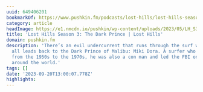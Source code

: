 ```yaml
---
uuid: 649406201
bookmarkOf: https://www.pushkin.fm/podcasts/lost-hills/lost-hills-season-3-the-dark-prince
category: article
headImage: https://e1.nmcdn.io/pushkin/wp-content/uploads/2023/05/LH_S3_PUSHKIN_BANNER_1200x628.png/v:1-width:1200-height:630-fit:cover/LH_S3_PUSHKIN_BANNER_1200x628.png?signature=ca04b306
title: 'Lost Hills Season 3: The Dark Prince | Lost Hills'
domain: pushkin.fm
description: 'There’s an evil undercurrent that runs through the surf world, and it
  all leads back to the Dark Prince of Malibu: Miki Dora. A surfer who ruled Malibu
  from the 1950s to the 1970s, he was also a con man and led the FBI on a 7-year manhunt
  around the world.'
tags: []
date: '2023-09-20T13:00:07.778Z'
highlights: 
---
```



